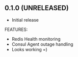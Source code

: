 
## 0.1.0 (UNRELEASED)

 * Initial release

FEATURES:

  * Redis Health monitoring
  * Consul Agent outage handling
  * Looks working =)

